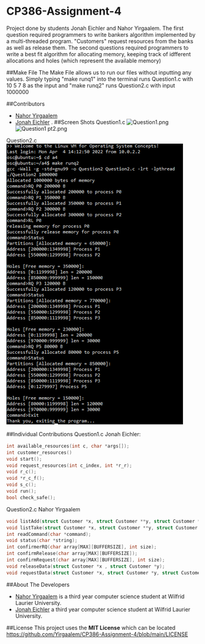 # CP386-Assignment-4
Project done by students Jonah Eichler and Nahor Yirgaalem. The first question required programmers to write bankers algorithm implemented by a multi-threaded program. "Customers" request resources from the banks as well as release them.
The second questions required programmers to write a best fit algorithm for allocating memory, keeping track of idfferent allocations and holes (which represent the available memory)

##Make File
The Make File allows us to run our files without inputting any values. Simply typing "make runq1" into the terminal runs Question1.c with 10 5 7 8 as the input and "make runq2" runs Question2.c with input 1000000

##Contributors
- [Nahor Yirgaalem](github.com/Yirgaalem)
- [Jonah Eichler](github.com/Eichs01)
.
##Screen Shots
Question1.c
![Question1.png](github.com/Yirgaalem/CP386-Assignment-4/blob/main/Question1.png)
![Question1 pt2.png](github.com/Yirgaalem/CP386-Assignment-4/blob/main/Question1%20pt2.png)

Question2.c
![Question2.png](https://github.com/Yirgaalem/CP386-Assignment-4/blob/main/Question2.png)

##Individual Contributions
Question1.c
Jonah Eichler:
```c
int available_resources(int c, char *args[]);
int customer_resources()
void start();
void request_resources(int c_index, int *r_r);
void r_c(); 
void *r_c_f();
void s_c(); 
void run(); 
bool check_safe();
```

Question2.c
Nahor Yirgaalem
```c
void listAdd(struct Customer *x, struct Customer **y, struct Customer **z);
void listTake(struct Customer *x, struct Customer **y, struct Customer **z);
int readCommand(char *command);
void status(char *string);
int confirmerRQ(char array[MAX][BUFFERSIZE], int size);
int confirmRelease(char array[MAX][BUFFERSIZE]);
int confirmRequest(char array[MAX][BUFFERSIZE], int size);
void releaseData(struct Customer *x , struct Customer *y);
void requestData(struct Customer *x, struct Customer *y, struct Customer *z, char array[MAX][BUFFERSIZE], int reqSpace);
```

##About The Developers
- [Nahor Yirgaalem](github.com/Yirgaalem) is a third year computer science student at Wilfrid Laurier University. 
- [Jonah Eichler](github.com/Eichs01) a third year computer science student at Wilfrid Laurier University.

##License
This project uses the **MIT License** which can be located https://github.com/Yirgaalem/CP386-Assignment-4/blob/main/LICENSE

